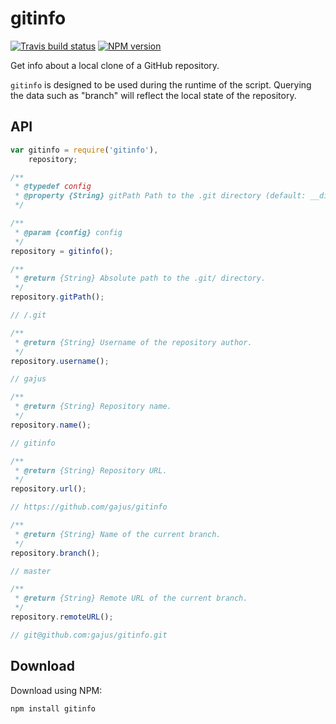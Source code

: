 <h1 id="gitinfo">gitinfo</h1>

[![Travis build status](http://img.shields.io/travis/gajus/gitinfo/master.svg?style=flat)](https://travis-ci.org/gajus/gitinfo)
[![NPM version](http://img.shields.io/npm/v/gitinfo.svg?style=flat)](https://www.npmjs.org/package/gitinfo)

Get info about a local clone of a GitHub repository.

`gitinfo` is designed to be used during the runtime of the script. Querying the data such as "branch" will reflect the local state of the repository.

<h2 id="gitinfo-api">API</h2>

```js
var gitinfo = require('gitinfo'),
    repository;

/**
 * @typedef config
 * @property {String} gitPath Path to the .git directory (default: __dirname).
 */

/**
 * @param {config} config
 */
repository = gitinfo();

/**
 * @return {String} Absolute path to the .git/ directory.
 */
repository.gitPath();

// /.git

/**
 * @return {String} Username of the repository author.
 */
repository.username();

// gajus

/**
 * @return {String} Repository name.
 */
repository.name();

// gitinfo

/**
 * @return {String} Repository URL.
 */
repository.url();

// https://github.com/gajus/gitinfo

/**
 * @return {String} Name of the current branch.
 */
repository.branch();

// master

/**
 * @return {String} Remote URL of the current branch.
 */
repository.remoteURL();

// git@github.com:gajus/gitinfo.git
```

<h2 id="gitinfo-download">Download</h2>

Download using NPM:

```sh
npm install gitinfo
```
